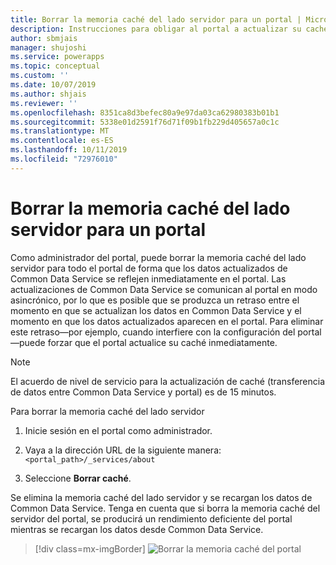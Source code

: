 ```yaml
---
title: Borrar la memoria caché del lado servidor para un portal | MicrosoftDocs
description: Instrucciones para obligar al portal a actualizar su caché inmediatamente.
author: sbmjais
manager: shujoshi
ms.service: powerapps
ms.topic: conceptual
ms.custom: ''
ms.date: 10/07/2019
ms.author: shjais
ms.reviewer: ''
ms.openlocfilehash: 8351ca8d3befec80a9e97da03ca62980383b01b1
ms.sourcegitcommit: 5338e01d2591f76d71f09b1fb229d405657a0c1c
ms.translationtype: MT
ms.contentlocale: es-ES
ms.lasthandoff: 10/11/2019
ms.locfileid: "72976010"
---
```

# <a name="clear-the-server-side-cache-for-a-portal"></a>Borrar la memoria caché del lado servidor para un portal

Como administrador del portal, puede borrar la memoria caché del lado servidor para todo el portal de forma que los datos actualizados de Common Data Service se reflejen inmediatamente en el portal. Las actualizaciones de Common Data Service se comunican al portal en modo asincrónico, por lo que es posible que se produzca un retraso entre el momento en que se actualizan los datos en Common Data Service y el momento en que los datos actualizados aparecen en el portal. Para eliminar este retraso&mdash;por ejemplo, cuando interfiere con la configuración del portal&mdash;puede forzar que el portal actualice su caché inmediatamente.

> [!NOTE]
> El acuerdo de nivel de servicio para la actualización de caché (transferencia de datos entre Common Data Service y portal) es de 15 minutos.

Para borrar la memoria caché del lado servidor

1.  Inicie sesión en el portal como administrador.

2.  Vaya a la dirección URL de la siguiente manera: `<portal_path>/_services/about`

3.  Seleccione **Borrar caché**. 

Se elimina la memoria caché del lado servidor y se recargan los datos de Common Data Service. Tenga en cuenta que si borra la memoria caché del servidor del portal, se producirá un rendimiento deficiente del portal mientras se recargan los datos desde Common Data Service.

> [!div class=mx-imgBorder]
> ![Borrar la memoria caché del portal](../media/clear-portal-cache.png "borrar la memoria caché del portal")
